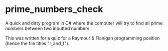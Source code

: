 # prime_numbers_check
A quick and dirty program in C# where the computer will try to find all prime numbers between two inputted numbers.

This was written for a quiz for a Raymour & Flanigan programming position (hence the file titles "r_and_f").
